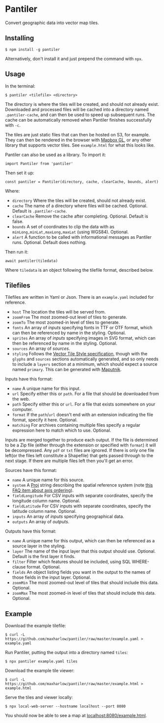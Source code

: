 Pantiler
========

Convert geographic data into vector map tiles.


Installing
----------

    $ npm install -g pantiler

Alternatively, don't install it and just prepend the command with `npx`.


Usage
-----

In the terminal:

    $ pantiler <tilefile> <directory>

The directory is where the tiles will be created, and should not already exist. Downloaded and processed files will be cached into a directory named `.pantiler-cache`, and can then be used to speed up subsequent runs. The cache can be automatically removed when Pantiler finishes successfully with `-c`.

The tiles are just static files that can then be hosted on S3, for example. They can then be rendered in the browser with [Mapbox GL](https://github.com/mapbox/mapbox-gl-js), or any other library that supports vector tiles. See `example.html` for what this looks like.

Pantiler can also be used as a library. To import it:

    import Pantiler from 'pantiler'

Then set it up:

    const pantiler = Pantiler(directory, cache, clearCache, bounds, alert)

Where:

* `directory` Where the tiles will be created, should not already exist.
* `cache` The name of a directory where files will be cached. Optional. Default is `.pantiler-cache`.
* `clearCache` Remove the cache after completing. Optional. Default is false.
* `bounds` A set of coordinates to clip the data with as `minLong,minLat,maxLong,maxLat` (using WGS84). Optional.
* `alert` A function to be called with informational messages as Pantiler runs. Optional. Default does nothing.

Then run it:

    await pantiler(tiledata)

Where `tiledata` is an object following the tilefile format, described below.


Tilefiles
---------

Tilefiles are written in Yaml or Json. There is an `example.yaml` included for reference.

* `host` The location the tiles will be served from.
* `zoomFrom` The most zoomed-out level of tiles to generate.
* `zoomTo` The most zoomed-in level of tiles to generate.
* `fonts` An array of *inputs* specifying fonts in TTF or OTF format, which can then be referenced by name in the styling. Optional.
* `sprites` An array of *inputs* specifying images in SVG format, which can then be referenced by name in the styling. Optional.
* `sources` An array of *sources*.
* `styling` Follows the [Vector Tile Style specification](https://docs.mapbox.com/mapbox-gl-js/style-spec/), though with the `glyphs` and `sources` sections automatically generated, and so only needs to include a `layers` section at a minimum, which should expect a source named `primary`. This can be generated with [Maputnik](https://maputnik.github.io/).

Inputs have this format:

* `name` A unique name for this input.
* `url` Specify either this or `path`. For a file that should be downloaded from the web.
* `path` Specify either this or `url`. For a file that exists somewhere on your computer.
* `format` If the `path`/`url` doesn't end with an extension indicating the file format, specify it here. Optional.
* `matching` For archives containing multiple files specify a regular expression here to match which to use. Optional.

Inputs are merged together to produce each output. If the file is determined to be a Zip file (either through the extension or specified with `format`) it will be decompressed. Any `pdf` or `txt` files are ignored. If there is only one file left(or the files left constitute a Shapefile) that gets passed through to the next stage. If there are multiple files left then you'll get an error.

Sources have this format:

* `name` A unique name for this source.
* `system` A [Proj](https://proj.org/) string describing the spatial reference system (note [this FAQ item about axis ordering](https://proj.org/faq.html#why-is-the-axis-ordering-in-proj-not-consistent)).
* `fieldLongitude` For CSV inputs with separate coordinates, specify the longitude column name. Optional.
* `fieldLatitude` For CSV inputs with separate coordinates, specify the latitude column name. Optional.
* `inputs` An array of *inputs* specifying geographical data.
* `outputs` An array of *outputs*.

Outputs have this format:

* `name` A unique name for this output, which can then be referenced as a source layer in the styling.
* `layer` The name of the input layer that this output should use. Optional. Default is the first layer it finds.
* `filter` Filter which features should be included, using SQL WHERE-clause format. Optional.
* `fields` An object listing fields you want in the output to the names of those fields in the input layer. Optional.
* `zoomMin` The most zoomed-out level of tiles that should include this data. Optional.
* `zoomMax` The most zoomed-in level of tiles that should include this data. Optional.


Example
-------

Download the example tilefile:

    $ curl -L https://github.com/maxharlow/pantiler/raw/master/example.yaml > example.yaml

Run Pantiler, putting the output into a directory named `tiles`:

    $ npx pantiler example.yaml tiles

Download the example tile viewer:

    $ curl -L https://github.com/maxharlow/pantiler/raw/master/example.html > example.html

Serve the tiles and viewer locally:

    $ npx local-web-server --hostname localhost --port 8080

You should now be able to see a map at [localhost:8080/example.html](http://localhost:8080/example.html).
